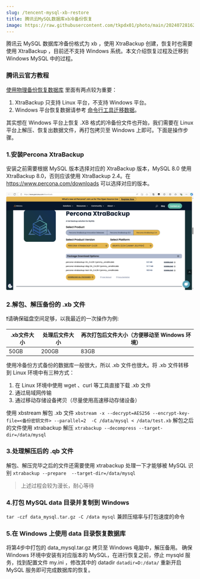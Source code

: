 ```yaml
---
slug: /tencent-mysql-xb-restore
title: 腾讯云MySQL数据库xb冷备份恢复
image: https://raw.githubusercontent.com/tkpdx01/photo/main/202407281625664.png
---
```

腾讯云 MySQL 数据库冷备份格式为 xb ，使用 XtraBackup 创建，恢复时也需要使用 XtraBackup ，目前还不支持 Windows 系统。本文介绍恢复过程及迁移到 Windows MySQL 中的过程。

<!-- truncate -->

### 腾讯云官方教程

[使用物理备份恢复数据库](https://cloud.tencent.com/document/product/236/33363)
里面有两点较为重要：

1. XtraBackup 只支持 Linux 平台，不支持 Windows 平台。
2. Windows 平台恢复数据请参考 [命令行工具迁移数据](https://cloud.tencent.com/document/product/236/8464)。

其实想在 Windows 平台上恢复 .XB 格式的冷备份文件也开始，我们需要在 Linux 平台上解压、恢复出数据文件，再打包拷贝至 Windows 上即可。下面是操作步骤。

### 1.安装Percona XtraBackup

安装之前需要根据 MySQL 版本选择对应的 XtraBackup 版本，MySQL 8.0 使用 XtraBackup 8.0，否则应该使用 XtraBackup 2.4。在 https://www.percona.com/downloads 可以选择对应的版本。

![1722154548733](image/xb数据库恢复/1722154548733.png)

### 2.解包、解压备份的 .xb 文件

❗请确保磁盘空间足够，以我最近的一次操作为例:

| .xb文件大小 | 处理后文件大小 | 再次打包后文件大小（方便移动至 Windows 环境） |
| ----------- | -------------- | --------------------------------------------- |
| 50GB        | 200GB          | 83GB                                          |

使用冷备份方式备份的数据库一般很大，所以 .xb 文件也很大。将 .xb 文件转移到 Linux 环境中有三种方式：

1. 在 Linux 环境中使用 wget 、curl 等工具直接下载 .xb 文件
2. 通过局域网传输
3. 通过移动存储设备拷贝（尽量使用高速移动存储设备）

使用 xbstream 解包 .xb 文件
```xbstream -x --decrypt=AES256 --encrypt-key-file=<备份密钥文件> --parallel=2  -C /data/mysql < /data/test.xb```
解包之后的文件使用 xtrabackup 解压
```xtrabackup --decompress --target-dir=/data/mysql```

### 3.处理解压后的 .qb 文件

解包、解压完毕之后的文件还需要使用 xtrabackup 处理一下才能够被 MySQL 识别
```xtrabackup --prepare  --target-dir=/data/mysql```

> 上述过程会较为漫长，耐心等待

### 4.打包 MySQL data 目录并复制到 Windows
```tar -czf data_mysql.tar.gz -C /data mysql```
兼顾压缩率与打包速度的命令
### 5.在 Windows 上使用 data 目录恢复数据库
将第4步中打包的 data_mysql.tar.gz 拷贝至 Windows 电脑中，解压备用。
确保 Windows 环境中安装有对应版本的 MySQL，在进行恢复之前，停止 mysqld 服务，找到配置文件 my.ini ，修改其中的 datadir
```datadir=D:/data/```
重新开启 MySQL 服务即可完成数据库的恢复。